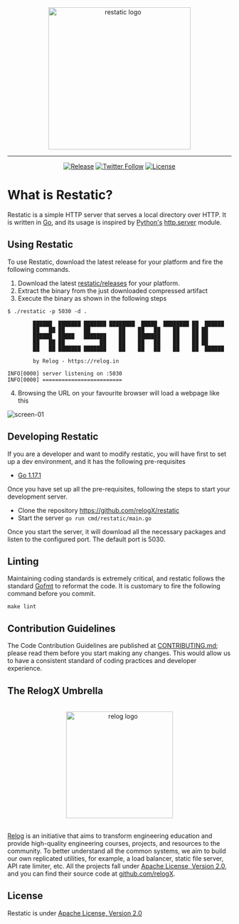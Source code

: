 <div align="center">
<img  width="320"  src="https://user-images.githubusercontent.com/4745789/135118232-51cf3223-288f-4bd5-8c08-138c7266b4aa.png" align="center"  alt="restatic logo" />

---------------------------------------

[![Release](https://img.shields.io/github/release/relogX/restatic/all.svg)](https://github.com/relogX/restatic/releases)
[![Twitter Follow](https://img.shields.io/twitter/follow/relog_x.svg?label=Follow&style=social)](https://twitter.com/intent/follow?screen_name=relog_x)
[![License](https://img.shields.io/github/license/relogX/restatic.svg)](LICENSE)

</div>

#  What is Restatic?

Restatic is a simple HTTP server that serves a local directory over HTTP. It is written in [Go](https://golang.org/), and its usage is inspired by [Python's](https://www.python.org/)  [http.server](https://docs.python.org/3/library/http.server.html) module.

##  Using Restatic

To use Restatic, download the latest release for your platform and fire the following commands.

 1. Download the latest [restatic/releases](https://github.com/relogX/restatic/releases) for your platform.
 2. Extract the binary from the just downloaded compressed artifact
 3. Execute the binary as shown in the following steps

```
$ ./restatic -p 5030 -d .

        ██████  ███████ ███████ ████████  █████  ████████ ██  ██████ 
        ██   ██ ██      ██         ██    ██   ██    ██    ██ ██      
        ██████  █████   ███████    ██    ███████    ██    ██ ██      
        ██   ██ ██           ██    ██    ██   ██    ██    ██ ██      
        ██   ██ ███████ ███████    ██    ██   ██    ██    ██  ██████ 

        by Relog - https://relog.in

INFO[0000] server listening on :5030
INFO[0000] =========================
```

 4. Browsing the URL on your favourite browser will load a webpage like this

![screen-01](https://user-images.githubusercontent.com/4745789/135251623-f8ea8024-75b7-4150-a869-26135212822d.PNG)

##  Developing Restatic

If you are a developer and want to modify restatic, you will have first to set up a dev environment, and it has the following pre-requisites

- [Go 1.17.1](https://golang.org/)

Once you have set up all the pre-requisites, following the steps to start your development server.

- Clone the repository https://github.com/relogX/restatic
- Start the server `go run cmd/restatic/main.go`

Once you start the server, it will download all the necessary packages and listen to the configured port. The default port is 5030.

##  Linting

Maintaining coding standards is extremely critical, and restatic follows the standard [Gofmt](https://pkg.go.dev/cmd/gofmt) to reformat the code. It is customary to fire the following command before you commit.

```
make lint
```

##  Contribution Guidelines

The Code Contribution Guidelines are published at [CONTRIBUTING.md](https://github.com/relogX/restatic/blob/master/CONTRIBUTING.md); please read them before you start making any changes. This would allow us to have a consistent standard of coding practices and developer experience.

##  The RelogX Umbrella
<div align="center">
<br />
<img  width="240"  src="https://user-images.githubusercontent.com/4745789/133601178-711aa4eb-f836-4e93-a554-22006648f75f.png" align="center"  alt="relog logo" />
<br />
<br />
</div>

[Relog](https://relog.in) is an initiative that aims to transform engineering education and provide high-quality engineering courses, projects, and resources to the community. To better understand all the common systems, we aim to build our own replicated utilities, for example, a load balancer, static file server, API rate limiter, etc. All the projects fall under [Apache License, Version 2.0](http://www.apache.org/licenses/LICENSE-2.0), and you can find their source code at [github.com/relogX](https://github.com/relogX).

##  License
Restatic is under [Apache License, Version 2.0](http://www.apache.org/licenses/LICENSE-2.0)

